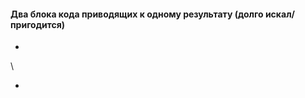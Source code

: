 #### Два блока кода приводящих к одному результату (долго искал/пригодится)
-
<script src="//ajax.googleapis.com/ajax/libs/jquery/1.9.1/jquery.min.js"></script> \
<script type=text/javascript> \
        $(function() { \
          $('#refresh_button').bind('click', function() { \
          $('#refresh_button').text('Обновление данных.'); \
          $('#refresh_button').attr('disabled','disabled'); \
\
        $.ajax({ \
                url: 'http://192.168.1.56:5000/', \
                async: true, \
                type: "get", \
                success: function(data){ \
                   alert("Данные обновлены."); \
                   location.reload(); \
                }, \
                error: function(data){
                   alert("Данные обновлены.");
                   location.reload();
                }
            });
            return false;
          });
        });
</script>
- 
<script src="//ajax.googleapis.com/ajax/libs/jquery/1.9.1/jquery.min.js"></script>
<script type=text/javascript>
        $(function() {
          $('#refresh_button').bind('click', function() {
          $('#refresh_button').text('Обновление данных.');
          $('#refresh_button').attr('disabled','disabled');

$.ajax({
                url: 'http://192.168.1.56:5000/',
                async: true,
                type: "get",
                complete: function(data){
                   location.reload();
                }
            });
            return false;
          });
        });
</script>
